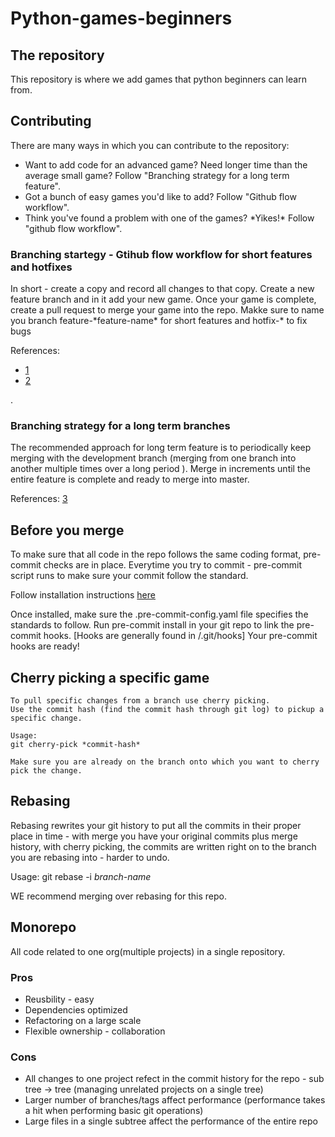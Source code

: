 # Python-games-beginners
## The repository
This repository is where we add games that python beginners can learn from.

## Contributing
<p>There are many ways in which you can contribute to the repository:
  <ul>
    <li> Want to add code for an advanced game? Need longer time than the average small game? Follow "Branching strategy for a long term feature".
    <li> Got a bunch of easy games you'd like to add? Follow "Github flow workflow".
    <li> Think you've found a problem with one of the games? *Yikes!* Follow "github flow workflow".

  </ul>
</p>

### Branching startegy - Gtihub flow workflow for short features and hotfixes
<p>
In short - create a copy and record all changes to that copy.
Create a new feature branch and in it add your new game.
Once your game is complete, create a pull request to merge your game into the repo.
Makke sure to name you branch feature-*feature-name* for short features and hotfix-* to fix bugs
</p>


<p>
References:
<ul>
  <li><a href="https://pradeeploganathan.com/git/git-branching-strategies/">1</a>
  <li><a href="https://medium.com/@patrickporto/4-branching-workflows-for-git-30d0aaee7bf">2</a>
</ul>
</p>.

### Branching strategy for a long term branches
  <p>
    The recommended approach for long term feature is to periodically keep merging with the development branch (merging from one branch into another multiple times over a long period ).
    Merge in increments until the entire feature is complete and ready to merge into master.
    </p>

  <p>
    References: <a href="https://git-scm.com/book/en/v2/Git-Branching-Branching-Workflows">3</a>
  </p>



## Before you merge

<p>
    To make sure that all code in the repo follows the same coding format, pre-commit checks are in place.
    Everytime you try to commit - pre-commit script runs to make sure your commit follow the standard.</p>
<p>
    Follow installation instructions <a href="https://pre-commit.com/#install"> here </a>
</p>
    Once installed, make sure the .pre-commit-config.yaml file specifies the standards to follow.
    Run pre-commit install in your git repo to link the pre-commit hooks. [Hooks are generally found in <repo>/.git/hooks]
    Your pre-commit hooks are ready!



</p>

## Cherry picking a specific game
    To pull specific changes from a branch use cherry picking.
    Use the commit hash (find the commit hash through git log) to pickup a specific change.

    Usage:
    git cherry-pick *commit-hash*

    Make sure you are already on the branch onto which you want to cherry pick the change.

## Rebasing
  Rebasing rewrites your git history to put all the commits in their proper place in time - with merge you have your original commits plus merge history, with cherry picking, the commits are written right on to the branch you are rebasing into - harder to undo.
  
  Usage:
  git rebase -i *branch-name*

  WE recommend merging over rebasing for this repo.

## Monorepo
  <p>
  All code related to one org(multiple projects) in a single repository.

  ### Pros
  <ul>
    <li> Reusbility - easy
    <li> Dependencies optimized
    <li> Refactoring on a large scale
    <li> Flexible ownership - collaboration
  </ul>


  ### Cons
  <ul>
    <li> All changes to one project refect in the commit history for the repo - sub tree -> tree (managing unrelated projects on a single tree)
    <li> Larger number of branches/tags affect performance (performance takes a hit when performing basic git operations)
    <li> Large files in a single subtree affect the performance of the entire repo
  </ul>
  </p>
